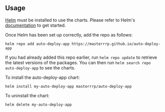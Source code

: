 ## Usage

[Helm](https://helm.sh) must be installed to use the charts.  Please refer to
Helm's [documentation](https://helm.sh/docs) to get started.

Once Helm has been set up correctly, add the repo as follows:

    helm repo add auto-deploy-app https://masterrrp.github.io/auto-deploy-app

If you had already added this repo earlier, run `helm repo update` to retrieve
the latest versions of the packages.  You can then run `helm search repo
auto-deploy-app` to see the charts.

To install the auto-deploy-app chart:

    helm install my-auto-deploy-app masterrrp/auto-deploy-app

To uninstall the chart:

    helm delete my-auto-deploy-app